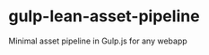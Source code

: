 gulp-lean-asset-pipeline
========================

Minimal asset pipeline in Gulp.js for any webapp
